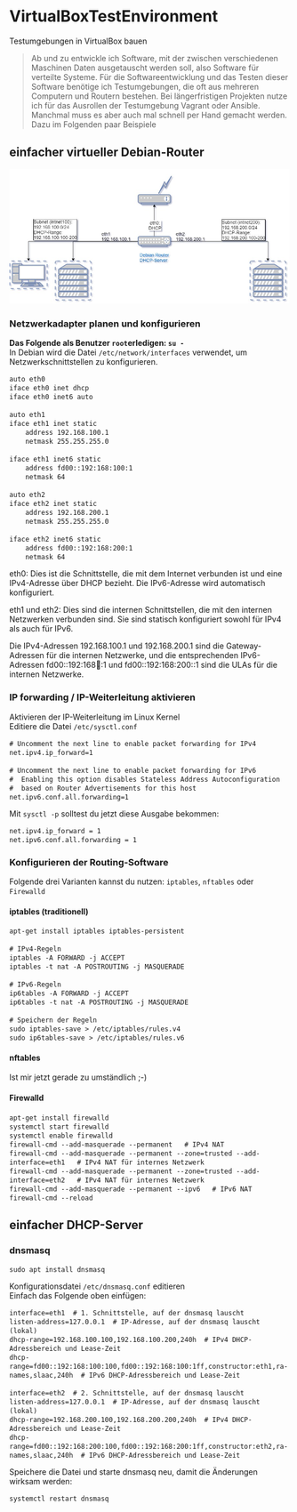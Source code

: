 # VirtualBoxTestEnvironment
Testumgebungen in VirtualBox bauen
>Ab und zu entwickle ich Software, mit der zwischen verschiedenen Maschinen Daten ausgetauscht werden soll, also Software für verteilte Systeme.
>Für die Softwareentwicklung und das Testen dieser Software benötige ich Testumgebungen, die oft aus mehreren Computern und Routern bestehen.
>Bei längerfristigen Projekten nutze ich für das Ausrollen der Testumgebung Vagrant oder Ansible. Manchmal muss es aber auch mal schnell per Hand gemacht werden. Dazu im Folgenden paar Beispiele

## einfacher virtueller Debian-Router
![simple Testumgebung / Router mit zwei Subnetzen und DHCP](https://github.com/richtertoralf/VirtualBoxTestEnvironment/blob/24660940c16c5e3eb00373b97982ac7ac37586ea/VB_TestEnvironment_01.jpg)
### Netzwerkadapter planen und konfigurieren
**Das Folgende als Benutzer `root`erledigen: `su -`**  
In Debian wird die Datei `/etc/network/interfaces` verwendet, um Netzwerkschnittstellen zu konfigurieren.
```
auto eth0
iface eth0 inet dhcp
iface eth0 inet6 auto

auto eth1
iface eth1 inet static
    address 192.168.100.1
    netmask 255.255.255.0

iface eth1 inet6 static
    address fd00::192:168:100:1
    netmask 64

auto eth2
iface eth2 inet static
    address 192.168.200.1
    netmask 255.255.255.0

iface eth2 inet6 static
    address fd00::192:168:200:1
    netmask 64
```
eth0: Dies ist die Schnittstelle, die mit dem Internet verbunden ist und eine IPv4-Adresse über DHCP bezieht. Die IPv6-Adresse wird automatisch konfiguriert.

eth1 und eth2: Dies sind die internen Schnittstellen, die mit den internen Netzwerken verbunden sind. Sie sind statisch konfiguriert sowohl für IPv4 als auch für IPv6.

Die IPv4-Adressen 192.168.100.1 und 192.168.200.1 sind die Gateway-Adressen für die internen Netzwerke, und die entsprechenden IPv6-Adressen fd00::192:168:100::1 und fd00::192:168:200::1 sind die ULAs für die internen Netzwerke.

### IP forwarding / IP-Weiterleitung aktivieren
Aktivieren der IP-Weiterleitung im Linux Kernel  
Editiere die Datei `/etc/sysctl.conf` 
```
# Uncomment the next line to enable packet forwarding for IPv4
net.ipv4.ip_forward=1

# Uncomment the next line to enable packet forwarding for IPv6
#  Enabling this option disables Stateless Address Autoconfiguration
#  based on Router Advertisements for this host
net.ipv6.conf.all.forwarding=1
```
Mit `sysctl -p` solltest du jetzt diese Ausgabe bekommen:  
```
net.ipv4.ip_forward = 1
net.ipv6.conf.all.forwarding = 1
```

### Konfigurieren der Routing-Software
Folgende drei Varianten kannst du nutzen: `iptables`, `nftables` oder `Firewalld`
#### iptables (traditionell)
```
apt-get install iptables iptables-persistent

# IPv4-Regeln
iptables -A FORWARD -j ACCEPT
iptables -t nat -A POSTROUTING -j MASQUERADE

# IPv6-Regeln
ip6tables -A FORWARD -j ACCEPT
ip6tables -t nat -A POSTROUTING -j MASQUERADE

# Speichern der Regeln
sudo iptables-save > /etc/iptables/rules.v4
sudo ip6tables-save > /etc/iptables/rules.v6
```
#### nftables
Ist mir jetzt gerade zu umständlich ;-)

#### Firewalld
```
apt-get install firewalld
systemctl start firewalld
systemctl enable firewalld
firewall-cmd --add-masquerade --permanent   # IPv4 NAT
firewall-cmd --add-masquerade --permanent --zone=trusted --add-interface=eth1   # IPv4 NAT für internes Netzwerk
firewall-cmd --add-masquerade --permanent --zone=trusted --add-interface=eth2   # IPv4 NAT für internes Netzwerk
firewall-cmd --add-masquerade --permanent --ipv6   # IPv6 NAT
firewall-cmd --reload
```

## einfacher DHCP-Server
### dnsmasq
```
sudo apt install dnsmasq
```
Konfigurationsdatei `/etc/dnsmasq.conf` editieren  
Einfach das Folgende oben einfügen:
```
interface=eth1  # 1. Schnittstelle, auf der dnsmasq lauscht
listen-address=127.0.0.1  # IP-Adresse, auf der dnsmasq lauscht (lokal)
dhcp-range=192.168.100.100,192.168.100.200,240h  # IPv4 DHCP-Adressbereich und Lease-Zeit
dhcp-range=fd00::192:168:100:100,fd00::192:168:100:1ff,constructor:eth1,ra-names,slaac,240h  # IPv6 DHCP-Adressbereich und Lease-Zeit

interface=eth2  # 2. Schnittstelle, auf der dnsmasq lauscht
listen-address=127.0.0.1  # IP-Adresse, auf der dnsmasq lauscht (lokal)
dhcp-range=192.168.200.100,192.168.200.200,240h  # IPv4 DHCP-Adressbereich und Lease-Zeit
dhcp-range=fd00::192:168:200:100,fd00::192:168:200:1ff,constructor:eth2,ra-names,slaac,240h  # IPv6 DHCP-Adressbereich und Lease-Zeit

```
Speichere die Datei und starte dnsmasq neu, damit die Änderungen wirksam werden:
```
systemctl restart dnsmasq
```
